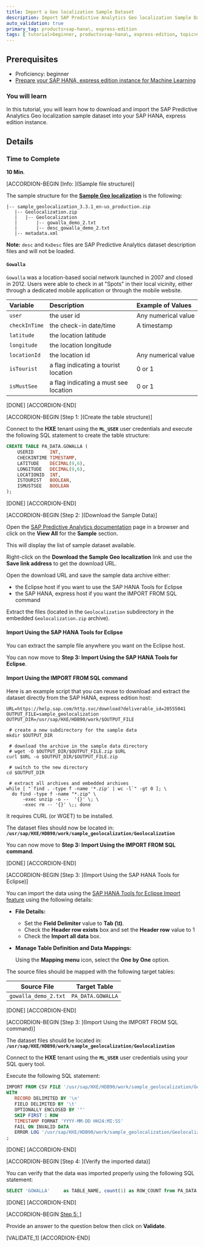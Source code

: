```yaml
---
title: Import a Geo localization Sample Dataset
description: Import SAP Predictive Analytics Geo localization Sample Dataset in your SAP HANA, express edition instance
auto_validation: true
primary_tag: products>sap-hana\, express-edition
tags: [ tutorial>beginner, products>sap-hana\, express-edition, topic>machine-learning ]
---
```


## Prerequisites  
- Proficiency: beginner
- [Prepare your SAP HANA, express edition instance for Machine Learning](https://www.sap.com/developer/tutorials/mlb-hxe-setup-basic.html)

### You will learn

In this tutorial, you will learn how to download and import the SAP Predictive Analytics Geo localization sample dataset into your SAP HANA, express edition instance.

## Details

### Time to Complete
**10 Min**.

[ACCORDION-BEGIN [Info: ](Sample file structure)]

The sample structure for the [**Sample Geo localization**](https://help.sap.com/http.svc/download?deliverable_id=20555041) is the following:

```
|-- sample_geolocalization_3.3.1_en-us_production.zip
   |-- Geolocalization.zip
   |   |-- Geolocalization
   |       |-- gowalla_demo_2.txt
   |       |-- desc_gowalla_demo_2.txt
   |-- metadata.xml
```

**Note:** `desc` and `KxDesc` files are SAP Predictive Analytics dataset description files and will not be loaded.

#### **`Gowalla`**

`Gowalla` was a location-based social network launched in 2007 and closed in 2012. Users were able to check in at "Spots" in their local vicinity, either through a dedicated mobile application or through the mobile website.

| Variable                   | Description                           | Example of Values
| :------------------------- | :-------------------------------------| :-----------------------------------
| <nobr>`user`</nobr>        | the user id                           | <nobr>Any numerical value</nobr>
| <nobr>`checkInTime`</nobr> | the check-in date/time                | <nobr>A timestamp</nobr>
| <nobr>`latitude`</nobr>    | the location latitude                 |
| <nobr>`longitude`</nobr>   | the location longitude                |
| <nobr>`locationId`</nobr>  | the location id                       | <nobr>Any numerical value</nobr>
| <nobr>`isTourist`</nobr>   | a flag indicating a tourist location  | <nobr>0 or 1</nobr>
| <nobr>`isMustSee`</nobr>   | a flag indicating a must see location | <nobr>0 or 1</nobr>

[DONE]
[ACCORDION-END] 

[ACCORDION-BEGIN [Step 1: ](Create the table structure)]

Connect to the **HXE** tenant using the **`ML_USER`** user credentials and execute the following SQL statement to create the table structure:

```SQL
CREATE TABLE PA_DATA.GOWALLA (
    USERID      INT,
    CHECKINTIME TIMESTAMP,
    LATITUDE    DECIMAL(9,6),
    LONGITUDE   DECIMAL(9,6),
    LOCATIONID  INT,
    ISTOURIST   BOOLEAN,
    ISMUSTSEE   BOOLEAN
);
```

[DONE]
[ACCORDION-END] 

[ACCORDION-BEGIN [Step 2: ](Download the Sample Data)]

Open the [SAP Predictive Analytics documentation](https://help.sap.com/viewer/p/SAP_PREDICTIVE_ANALYTICS) page in a browser and click on the **View All** for the **Sample** section.

This will display the list of sample dataset available.

Right-click on the **Download the Sample Geo localization** link and use the **Save link address** to get the download URL.

Open the download URL and save the sample data archive either:

- the Eclipse host if you want to use the SAP HANA Tools for Eclipse
- the SAP HANA, express host if you want the IMPORT FROM SQL command

Extract the files (located in the `Geolocalization` subdirectory in the embedded `Geolocalization.zip` archive).

#### **Import Using the SAP HANA Tools for Eclipse**

You can extract the sample file anywhere you want on the Eclipse host.

You can now move to **Step 3: Import Using the SAP HANA Tools for Eclipse**.

#### **Import Using the IMPORT FROM SQL command**

Here is an example script that you can reuse to download and extract the dataset directly from the SAP HANA, express edition host:

```shell
URL=https://help.sap.com/http.svc/download?deliverable_id=20555041
OUTPUT_FILE=sample_geolocalization
OUTPUT_DIR=/usr/sap/HXE/HDB90/work/$OUTPUT_FILE

 # create a new subdirectory for the sample data
mkdir $OUTPUT_DIR

 # download the archive in the sample data directory
 # wget -O $OUTPUT_DIR/$OUTPUT_FILE.zip $URL
curl $URL -o $OUTPUT_DIR/$OUTPUT_FILE.zip

 # switch to the new directory
cd $OUTPUT_DIR

 # extract all archives and embedded archives
while [ "`find . -type f -name '*.zip' | wc -l`" -gt 0 ]; \
  do find -type f -name "*.zip" \
      -exec unzip -o --  '{}' \; \
      -exec rm -- '{}' \;; done    
```

It requires CURL (or WGET) to be installed.

The dataset files should now be located in: **`/usr/sap/HXE/HDB90/work/sample_geolocalization/Geolocalization`**

You can now move to **Step 3: Import Using the IMPORT FROM SQL command**.

[DONE]
[ACCORDION-END] 

[ACCORDION-BEGIN [Step 3: ](Import Using the SAP HANA Tools for Eclipse)]

You can import the data using the [SAP HANA Tools for Eclipse Import feature](https://www.sap.com/developer/tutorials/mlb-hxe-import-data-eclipse.html) using the following details:

- **File Details:**

    - Set the **Field Delimiter** value to **Tab (\t)**.
    - Check the **Header row exists** box and set the **Header row** value to 1
    - Check the **Import all data** box.

- **Manage Table Definition and Data Mappings:**

    Using the **Mapping menu** icon, select the **One by One** option.

The source files should be mapped with the following target tables:

| Source File                   | Target Table                        
| ----------------------------- | ----------------------------------  
| `gowalla_demo_2.txt`          | `PA_DATA.GOWALLA`

[DONE]
[ACCORDION-END] 

[ACCORDION-BEGIN [Step 3: ](Import Using the IMPORT FROM SQL command)]

The dataset files should be located in: **`/usr/sap/HXE/HDB90/work/sample_geolocalization/Geolocalization`**

Connect to the **HXE** tenant using the **`ML_USER`** user credentials using your SQL query tool.

Execute the following SQL statement:

```SQL
IMPORT FROM CSV FILE '/usr/sap/HXE/HDB90/work/sample_geolocalization/Geolocalization/gowalla_demo_2.txt' INTO PA_DATA.GOWALLA
WITH
   RECORD DELIMITED BY '\n'
   FIELD DELIMITED BY '\t'
   OPTIONALLY ENCLOSED BY '"'
   SKIP FIRST 1 ROW
   TIMESTAMP FORMAT 'YYYY-MM-DD HH24:MI:SS'
   FAIL ON INVALID DATA
   ERROR LOG '/usr/sap/HXE/HDB90/work/sample_geolocalization/Geolocalization/gowalla_demo_2.txt.err'
;
```

[DONE]
[ACCORDION-END] 

[ACCORDION-BEGIN [Step 4: ](Verify the imported data)]

You can verify that the data was imported properly using the following SQL statement:

```SQL
SELECT 'GOWALLA'     as TABLE_NAME, count(1) as ROW_COUNT from PA_DATA.GOWALLA;
```

[DONE]
[ACCORDION-END] 

[ACCORDION-BEGIN [Step 5: ](Validation)]

Provide an answer to the question below then click on **Validate**.

[VALIDATE_1]
[ACCORDION-END] 
